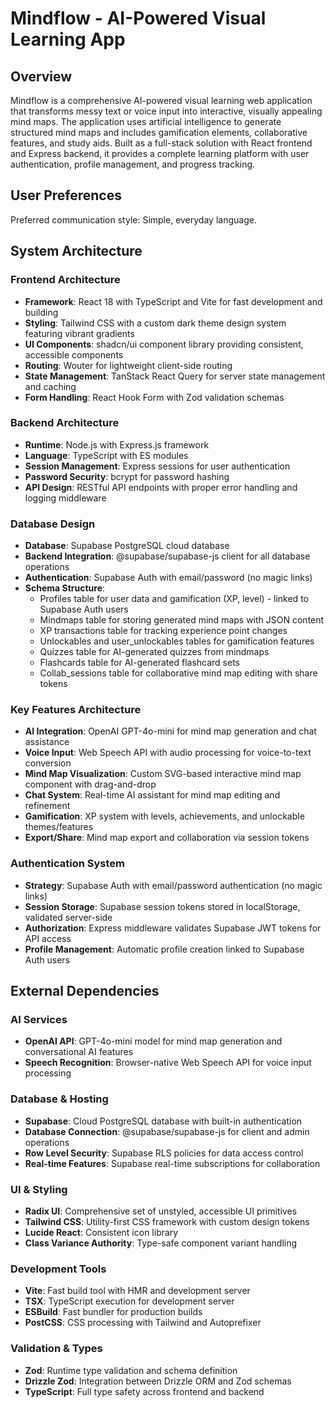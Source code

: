 # Mindflow - AI-Powered Visual Learning App

## Overview

Mindflow is a comprehensive AI-powered visual learning web application that transforms messy text or voice input into interactive, visually appealing mind maps. The application uses artificial intelligence to generate structured mind maps and includes gamification elements, collaborative features, and study aids. Built as a full-stack solution with React frontend and Express backend, it provides a complete learning platform with user authentication, profile management, and progress tracking.

## User Preferences

Preferred communication style: Simple, everyday language.

## System Architecture

### Frontend Architecture
- **Framework**: React 18 with TypeScript and Vite for fast development and building
- **Styling**: Tailwind CSS with a custom dark theme design system featuring vibrant gradients
- **UI Components**: shadcn/ui component library providing consistent, accessible components
- **Routing**: Wouter for lightweight client-side routing
- **State Management**: TanStack React Query for server state management and caching
- **Form Handling**: React Hook Form with Zod validation schemas

### Backend Architecture
- **Runtime**: Node.js with Express.js framework
- **Language**: TypeScript with ES modules
- **Session Management**: Express sessions for user authentication
- **Password Security**: bcrypt for password hashing
- **API Design**: RESTful API endpoints with proper error handling and logging middleware

### Database Design
- **Database**: Supabase PostgreSQL cloud database
- **Backend Integration**: @supabase/supabase-js client for all database operations
- **Authentication**: Supabase Auth with email/password (no magic links)
- **Schema Structure**:
  - Profiles table for user data and gamification (XP, level) - linked to Supabase Auth users
  - Mindmaps table for storing generated mind maps with JSON content
  - XP transactions table for tracking experience point changes
  - Unlockables and user_unlockables tables for gamification features
  - Quizzes table for AI-generated quizzes from mindmaps
  - Flashcards table for AI-generated flashcard sets
  - Collab_sessions table for collaborative mind map editing with share tokens

### Key Features Architecture
- **AI Integration**: OpenAI GPT-4o-mini for mind map generation and chat assistance
- **Voice Input**: Web Speech API with audio processing for voice-to-text conversion
- **Mind Map Visualization**: Custom SVG-based interactive mind map component with drag-and-drop
- **Chat System**: Real-time AI assistant for mind map editing and refinement
- **Gamification**: XP system with levels, achievements, and unlockable themes/features
- **Export/Share**: Mind map export and collaboration via session tokens

### Authentication System
- **Strategy**: Supabase Auth with email/password authentication (no magic links)
- **Session Storage**: Supabase session tokens stored in localStorage, validated server-side
- **Authorization**: Express middleware validates Supabase JWT tokens for API access
- **Profile Management**: Automatic profile creation linked to Supabase Auth users

## External Dependencies

### AI Services
- **OpenAI API**: GPT-4o-mini model for mind map generation and conversational AI features
- **Speech Recognition**: Browser-native Web Speech API for voice input processing

### Database & Hosting
- **Supabase**: Cloud PostgreSQL database with built-in authentication
- **Database Connection**: @supabase/supabase-js for client and admin operations
- **Row Level Security**: Supabase RLS policies for data access control
- **Real-time Features**: Supabase real-time subscriptions for collaboration

### UI & Styling
- **Radix UI**: Comprehensive set of unstyled, accessible UI primitives
- **Tailwind CSS**: Utility-first CSS framework with custom design tokens
- **Lucide React**: Consistent icon library
- **Class Variance Authority**: Type-safe component variant handling

### Development Tools
- **Vite**: Fast build tool with HMR and development server
- **TSX**: TypeScript execution for development server
- **ESBuild**: Fast bundler for production builds
- **PostCSS**: CSS processing with Tailwind and Autoprefixer

### Validation & Types
- **Zod**: Runtime type validation and schema definition
- **Drizzle Zod**: Integration between Drizzle ORM and Zod schemas
- **TypeScript**: Full type safety across frontend and backend
